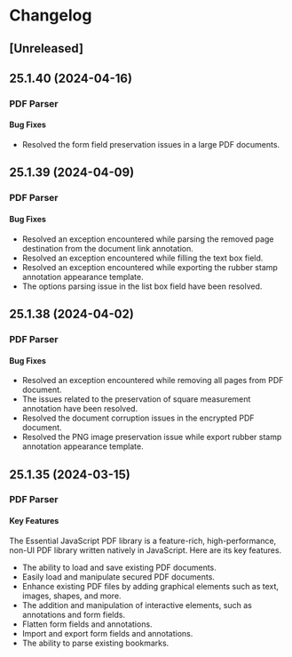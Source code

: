 # Changelog

## [Unreleased]

## 25.1.40 (2024-04-16)

### PDF Parser

#### Bug Fixes

- Resolved the form field preservation issues in a large PDF documents.

## 25.1.39 (2024-04-09)

### PDF Parser

#### Bug Fixes

- Resolved an exception encountered while parsing the removed page destination from the document link annotation.
- Resolved an exception encountered while filling the text box field.
- Resolved an exception encountered while exporting the rubber stamp annotation appearance template.
- The options parsing issue in the list box field have been resolved.

## 25.1.38 (2024-04-02)

### PDF Parser

#### Bug Fixes

- Resolved an exception encountered while removing all pages from PDF document.
- The issues related to the preservation of square measurement annotation have been resolved.
- Resolved the document corruption issues in the encrypted PDF document.
- Resolved the PNG image preservation issue while export rubber stamp annotation appearance template.

## 25.1.35 (2024-03-15)

### PDF Parser

#### Key Features

The Essential JavaScript PDF library is a feature-rich, high-performance, non-UI PDF library written natively in JavaScript. Here are its key features.

- The ability to load and save existing PDF documents.
- Easily load and manipulate secured PDF documents.
- Enhance existing PDF files by adding graphical elements such as text, images, shapes, and more.
- The addition and manipulation of interactive elements, such as annotations and form fields.
- Flatten form fields and annotations.
- Import and export form fields and annotations.
- The ability to parse existing bookmarks.